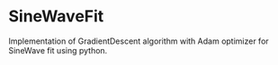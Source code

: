# SineWaveFit
Implementation of GradientDescent algorithm with Adam optimizer for SineWave fit using python.

